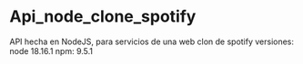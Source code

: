 # Api_node_clone_spotify

API hecha en NodeJS, para servicios de una web clon de spotify
versiones: 
node 18.16.1
npm: 9.5.1
